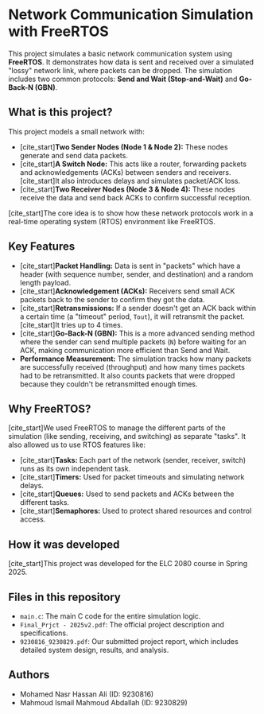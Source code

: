 # Network Communication Simulation with FreeRTOS

This project simulates a basic network communication system using **FreeRTOS**. It demonstrates how data is sent and received over a simulated "lossy" network link, where packets can be dropped. The simulation includes two common protocols: **Send and Wait (Stop-and-Wait)** and **Go-Back-N (GBN)**.

## What is this project?

This project models a small network with:
* [cite_start]**Two Sender Nodes (Node 1 & Node 2):** These nodes generate and send data packets.
* [cite_start]**A Switch Node:** This acts like a router, forwarding packets and acknowledgements (ACKs) between senders and receivers. [cite_start]It also introduces delays and simulates packet/ACK loss.
* [cite_start]**Two Receiver Nodes (Node 3 & Node 4):** These nodes receive the data and send back ACKs to confirm successful reception.

[cite_start]The core idea is to show how these network protocols work in a real-time operating system (RTOS) environment like FreeRTOS.

## Key Features

* [cite_start]**Packet Handling:** Data is sent in "packets" which have a header (with sequence number, sender, and destination) and a random length payload.
* [cite_start]**Acknowledgement (ACKs):** Receivers send small ACK packets back to the sender to confirm they got the data.
* [cite_start]**Retransmissions:** If a sender doesn't get an ACK back within a certain time (a "timeout" period, `Tout`), it will retransmit the packet. [cite_start]It tries up to 4 times.
* [cite_start]**Go-Back-N (GBN):** This is a more advanced sending method where the sender can send multiple packets (`N`) before waiting for an ACK, making communication more efficient than Send and Wait.
* **Performance Measurement:** The simulation tracks how many packets are successfully received (throughput) and how many times packets had to be retransmitted. It also counts packets that were dropped because they couldn't be retransmitted enough times.

## Why FreeRTOS?

[cite_start]We used FreeRTOS to manage the different parts of the simulation (like sending, receiving, and switching) as separate "tasks". It also allowed us to use RTOS features like:
* [cite_start]**Tasks:** Each part of the network (sender, receiver, switch) runs as its own independent task.
* [cite_start]**Timers:** Used for packet timeouts and simulating network delays.
* [cite_start]**Queues:** Used to send packets and ACKs between the different tasks.
* [cite_start]**Semaphores:** Used to protect shared resources and control access.

## How it was developed

[cite_start]This project was developed for the ELC 2080 course in Spring 2025.

## Files in this repository

* `main.c`: The main C code for the entire simulation logic.
* `Final_Prjct - 2025v2.pdf`: The official project description and specifications.
* `9230816_9230829.pdf`: Our submitted project report, which includes detailed system design, results, and analysis.

## Authors

* Mohamed Nasr Hassan Ali (ID: 9230816)
* Mahmoud Ismail Mahmoud Abdallah (ID: 9230829)
